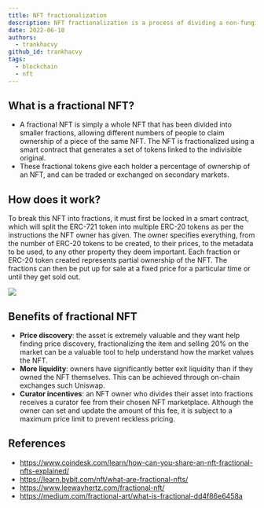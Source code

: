 ```yaml
---
title: NFT fractionalization
description: NFT fractionalization is a process of dividing a non-fungible token (NFT) into smaller, fractional tokens that represent partial ownership of the original NFT. This article provides an overview of fractional NFTs, how they work, and their benefits.
date: 2022-06-18
authors:
  - trankhacvy
github_id: trankhacvy
tags:
  - blockchain
  - nft
---
```


## What is a fractional NFT?

- A fractional NFT is simply a whole NFT that has been divided into smaller fractions, allowing different numbers of people to claim ownership of a piece of the same NFT. The NFT is fractionalized using a smart contract that generates a set of tokens linked to the indivisible original.
- These fractional tokens give each holder a percentage of ownership of an NFT, and can be traded or exchanged on secondary markets.

## How does it work?

To break this NFT into fractions, it must first be locked in a smart contract, which will split the ERC-721 token into multiple ERC-20 tokens as per the instructions the NFT owner has given. The owner specifies everything, from the number of ERC-20 tokens to be created, to their prices, to the metadata to be used, to any other property they deem important. Each fraction or ERC-20 token created represents partial ownership of the NFT. The fractions can then be put up for sale at a fixed price for a particular time or until they get sold out.

![](assets/nft-fractionalization_y8tfcaq.webp)

## Benefits of fractional NFT

- **Price discovery**: the asset is extremely valuable and they want help finding price discovery, fractionalizing the item and selling 20% on the market can be a valuable tool to help understand how the market values the NFT.
- **More liquidity**: owners have significantly better exit liquidity than if they owned the NFT themselves. This can be achieved through on-chain exchanges such Uniswap.
- **Curator incentives**: an NFT owner who divides their asset into fractions receives a curator fee from their chosen NFT marketplace. Although the owner can set and update the amount of this fee, it is subject to a maximum price limit to prevent reckless pricing.

## References

- https://www.coindesk.com/learn/how-can-you-share-an-nft-fractional-nfts-explained/
- https://learn.bybit.com/nft/what-are-fractional-nfts/
- https://www.leewayhertz.com/fractional-nft/
- https://medium.com/fractional-art/what-is-fractional-dd4f86e6458a
